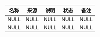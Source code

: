 |名称  |  来源   | 说明  |状态   | 备注  |
|  ----  | ----  |----  | ----  |----  |
| NULL  | NULL |NULL |NULL |NULL |
| NULL  | NULL |NULL |NULL |NULL |
